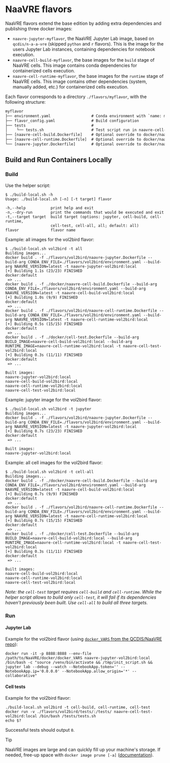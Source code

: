 # NaaVRE flavors

NaaVRE flavors extend the base edition by adding extra dependencies and
publishing three docker images:

- `naavre-jupyter-myflavor`, the NaaVRE Jupyter Lab image, based on `qcdis/n-a-a-vre` (skipped `python` and `r` flavors). This is the image for the users Jupyter Lab instances, containing dependencies for notebook execution.
- `naavre-cell-build-myflavor`, the base images for the `build` stage of NaaVRE cells. This image contains conda dependencies for containerized cells execution.
- `naavre-cell-runtime-myflavor`, the base images for the `runtime` stage of NaaVRE cells. This image contains other dependencies (system, manually added, etc.) for containerized cells execution.

Each flavor corresponds to a directory `./flavors/myflavor`, with the following
structure:

```txt
myflavor
├── environment.yaml                  # Conda environment with `name: myflavor`
├── flavor_config.yaml                # Build configuration
├── tests                             #
│    └── tests.sh                     # Test script run in naavre-cell-myflavor
├── [naavre-cell-build.Dockerfile]    # Optional override to docker/naavre-cell-build.Dockerfile
├── [naavre-cell-runtime.Dockerfile]  # Optional override to docker/naavre-cell-runtime.Dockerfile
└── [naavre-jupyter.Dockerfile]       # Optional override to docker/naavre-jupyter.Dockerfile
```


## Build and Run Containers Locally

### Build

Use the helper script:

```console
$ ./build-local.sh -h
Usage: ./build-local.sh [-n] [-t target] flavor

-h,--help           print help and exit
-n,--dry-run        print the commands that would be executed and exit
-t,--target target  build target (options: jupyter, cell-build, cell-runtime,
                    cell-test, cell-all, all; default: all)
flavor              flavor name
```

Example: all images for the vol2bird flavor:

```console
$ ./build-local.sh vol2bird -t all
Building images...
docker build . -f ./flavors/vol2bird/naavre-jupyter.Dockerfile --build-arg CONDA_ENV_FILE=./flavors/vol2bird/environment.yaml --build-arg NAAVRE_VERSION=latest -t naavre-jupyter-vol2bird:local
[+] Building 1.1s (23/23) FINISHED                                                                      docker:default
 => ...
docker build . -f ./docker/naavre-cell-build.Dockerfile --build-arg CONDA_ENV_FILE=./flavors/vol2bird/environment.yaml --build-arg NAAVRE_VERSION=latest -t naavre-cell-build-vol2bird:local
[+] Building 1.0s (9/9) FINISHED                                                                        docker:default
 => ...
docker build . -f ./flavors/vol2bird/naavre-cell-runtime.Dockerfile --build-arg CONDA_ENV_FILE=./flavors/vol2bird/environment.yaml --build-arg NAAVRE_VERSION=latest -t naavre-cell-runtime-vol2bird:local
[+] Building 0.5s (15/15) FINISHED                                                                      docker:default
 => ...
docker build . -f ./docker/cell-test.Dockerfile --build-arg BUILD_IMAGE=naavre-cell-build-vol2bird:local --build-arg RUNTIME_IMAGE=naavre-cell-runtime-vol2bird:local -t naavre-cell-test-vol2bird:local
[+] Building 0.3s (11/11) FINISHED                                                                      docker:default
 => ...

Built images:
naavre-jupyter-vol2bird:local
naavre-cell-build-vol2bird:local
naavre-cell-runtime-vol2bird:local
naavre-cell-test-vol2bird:local
```

Example: jupyter image for the vol2bird flavor:

```console
$ ./build-local.sh vol2bird -t jupyter
Building images...
docker build . -f ./flavors/vol2bird/naavre-jupyter.Dockerfile --build-arg CONDA_ENV_FILE=./flavors/vol2bird/environment.yaml --build-arg NAAVRE_VERSION=latest -t naavre-jupyter-vol2bird:local
[+] Building 0.7s (23/23) FINISHED                                                                      docker:default
 => ...

Built images:
naavre-jupyter-vol2bird:local
```

Example: all cell images for the vol2bird flavor:

```console
$ ./build-local.sh vol2bird -t cell-all
Building images...
docker build . -f ./docker/naavre-cell-build.Dockerfile --build-arg CONDA_ENV_FILE=./flavors/vol2bird/environment.yaml --build-arg NAAVRE_VERSION=latest -t naavre-cell-build-vol2bird:local
[+] Building 0.7s (9/9) FINISHED                                                                        docker:default
 => ...
docker build . -f ./flavors/vol2bird/naavre-cell-runtime.Dockerfile --build-arg CONDA_ENV_FILE=./flavors/vol2bird/environment.yaml --build-arg NAAVRE_VERSION=latest -t naavre-cell-runtime-vol2bird:local
[+] Building 0.7s (15/15) FINISHED                                                                      docker:default
 => ...
docker build . -f ./docker/cell-test.Dockerfile --build-arg BUILD_IMAGE=naavre-cell-build-vol2bird:local --build-arg RUNTIME_IMAGE=naavre-cell-runtime-vol2bird:local -t naavre-cell-test-vol2bird:local
[+] Building 0.3s (11/11) FINISHED                                                                      docker:default
 => ...

Built images:
naavre-cell-build-vol2bird:local
naavre-cell-runtime-vol2bird:local
naavre-cell-test-vol2bird:local
```

_Note: the `cell-test` target requires `cell-build` and `cell-runtime`. While the helper script allows to build only `cell-test`, it will fail if its dependencies haven’t previously been built. Use `cell-all` to build all three targets._

### Run

#### Jupyter Lab

Example for the vol2bird flavor (using [`docker_VARS` from the QCDIS/NaaVRE repo](https://github.com/QCDIS/NaaVRE/blob/main/docker/docker_VARS)):

```shell
docker run -it -p 8888:8888 --env-file /path/to/NaaVRE/docker/docker_VARS naavre-jupyter-vol2bird:local /bin/bash -c "source /venv/bin/activate && /tmp/init_script.sh && jupyter lab --debug --watch --NotebookApp.token='' --NotebookApp.ip='0.0.0.0' --NotebookApp.allow_origin='*' --collaborative"
```

#### Cell tests

Example for the vol2bird flavor:

```shell
./build-local.sh vol2bird -t cell-build, cell-runtime, cell-test
docker run -v ./flavors/vol2bird/tests/:/tests/ naavre-cell-test-vol2bird:local /bin/bash /tests/tests.sh
echo $?
```

Successful tests should output `0`.

> [!TIP]
> NaaVRE images are large and can quickly fill up your machine's storage.
> If needed, free-up space with `docker image prune [-a]` ([documentation](https://docs.docker.com/reference/cli/docker/image/prune/)).
